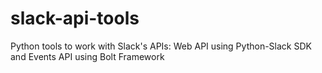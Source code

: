 # slack-api-tools
Python tools to work with Slack's APIs: Web API using Python-Slack SDK and Events API using Bolt Framework
